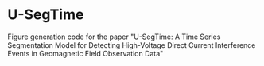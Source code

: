 # U-SegTime
Figure generation code for the paper "U-SegTime: A Time Series Segmentation Model for Detecting High-Voltage Direct Current Interference Events in Geomagnetic Field Observation Data"
